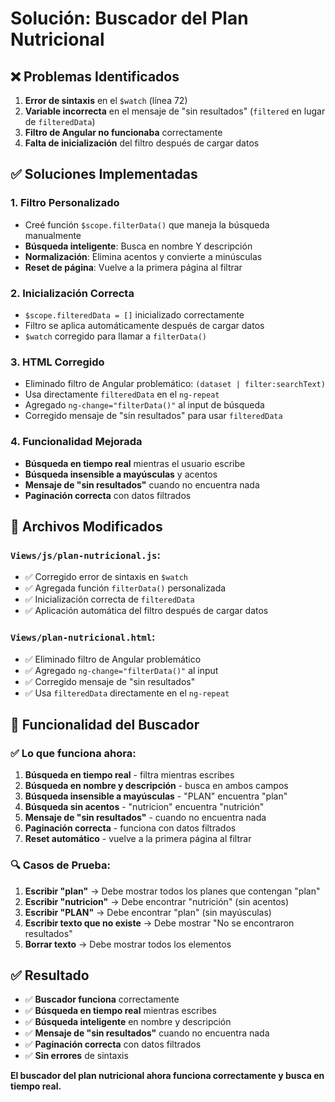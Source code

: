# Solución: Buscador del Plan Nutricional

## ❌ Problemas Identificados

1. **Error de sintaxis** en el `$watch` (línea 72)
2. **Variable incorrecta** en el mensaje de "sin resultados" (`filtered` en lugar de `filteredData`)
3. **Filtro de Angular no funcionaba** correctamente
4. **Falta de inicialización** del filtro después de cargar datos

## ✅ Soluciones Implementadas

### 1. **Filtro Personalizado**
- Creé función `$scope.filterData()` que maneja la búsqueda manualmente
- **Búsqueda inteligente**: Busca en nombre Y descripción
- **Normalización**: Elimina acentos y convierte a minúsculas
- **Reset de página**: Vuelve a la primera página al filtrar

### 2. **Inicialización Correcta**
- `$scope.filteredData = []` inicializado correctamente
- Filtro se aplica automáticamente después de cargar datos
- `$watch` corregido para llamar a `filterData()`

### 3. **HTML Corregido**
- Eliminado filtro de Angular problemático: `(dataset | filter:searchText)`
- Usa directamente `filteredData` en el `ng-repeat`
- Agregado `ng-change="filterData()"` al input de búsqueda
- Corregido mensaje de "sin resultados" para usar `filteredData`

### 4. **Funcionalidad Mejorada**
- **Búsqueda en tiempo real** mientras el usuario escribe
- **Búsqueda insensible a mayúsculas** y acentos
- **Mensaje de "sin resultados"** cuando no encuentra nada
- **Paginación correcta** con datos filtrados

## 🔧 Archivos Modificados

### `Views/js/plan-nutricional.js`:
- ✅ Corregido error de sintaxis en `$watch`
- ✅ Agregada función `filterData()` personalizada
- ✅ Inicialización correcta de `filteredData`
- ✅ Aplicación automática del filtro después de cargar datos

### `Views/plan-nutricional.html`:
- ✅ Eliminado filtro de Angular problemático
- ✅ Agregado `ng-change="filterData()"` al input
- ✅ Corregido mensaje de "sin resultados"
- ✅ Usa `filteredData` directamente en el `ng-repeat`

## 🧪 Funcionalidad del Buscador

### ✅ Lo que funciona ahora:
1. **Búsqueda en tiempo real** - filtra mientras escribes
2. **Búsqueda en nombre y descripción** - busca en ambos campos
3. **Búsqueda insensible a mayúsculas** - "PLAN" encuentra "plan"
4. **Búsqueda sin acentos** - "nutricion" encuentra "nutrición"
5. **Mensaje de "sin resultados"** - cuando no encuentra nada
6. **Paginación correcta** - funciona con datos filtrados
7. **Reset automático** - vuelve a la primera página al filtrar

### 🔍 Casos de Prueba:
1. **Escribir "plan"** → Debe mostrar todos los planes que contengan "plan"
2. **Escribir "nutricion"** → Debe encontrar "nutrición" (sin acentos)
3. **Escribir "PLAN"** → Debe encontrar "plan" (sin mayúsculas)
4. **Escribir texto que no existe** → Debe mostrar "No se encontraron resultados"
5. **Borrar texto** → Debe mostrar todos los elementos

## ✅ Resultado

- ✅ **Buscador funciona** correctamente
- ✅ **Búsqueda en tiempo real** mientras escribes
- ✅ **Búsqueda inteligente** en nombre y descripción
- ✅ **Mensaje de "sin resultados"** cuando no encuentra nada
- ✅ **Paginación correcta** con datos filtrados
- ✅ **Sin errores** de sintaxis

**El buscador del plan nutricional ahora funciona correctamente y busca en tiempo real.**
